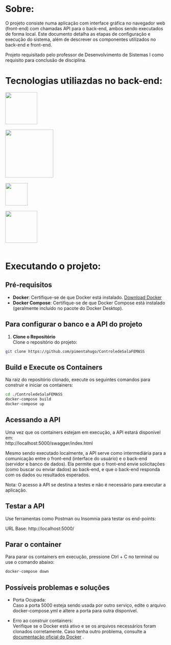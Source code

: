# Sobre:
O projeto consiste numa aplicação com interface gráfica no navegador web (front-end) com chamadas API para o back-end, ambos sendo executados de forma local. Este documento detalha as etapas de configuração e execução do sistema, além de descrever os componentes utilizados no back-end e front-end.

Projeto requisitado pelo professor de Desenvolvimento de Sistemas I como requisito para conclusão de disciplina.


# Tecnologias utiliazdas no back-end:
<img src="https://img.shields.io/badge/Docker-2496ED?logo=docker&logoColor=fff" width="100" />
<br><br>
<img src="https://img.shields.io/badge/Microsoft_SQL_Server-CC2927" width="150" />
<br><br>
<img src="https://custom-icon-badges.demolab.com/badge/C%23-%23239120.svg?logo=cshrp&logoColor=white" width="70" />
<br><br>
<img src="https://img.shields.io/badge/swagger-gray?logo=swagger" width="100" />
<br><br>

# Executando o projeto:
## Pré-requisitos

- **Docker**: Certifique-se de que Docker está instalado. [Download Docker](https://www.docker.com/products/docker-desktop)  
- **Docker Compose**: Certifique-se de que Docker Compose está instalado (geralmente incluído no pacote do Docker Desktop).

## Para configurar o banco e a API do projeto

1. **Clone o Repositório**  
   Clone o repositório do projeto:  
```bash 
git clone https://github.com/pimentahugo/ControledeSalaFEMASS
```
## Build e Execute os Containers

Na raiz do repositório clonado, execute os seguintes comandos para construir e iniciar os containers:

```bash 
cd ./ControledeSalaFEMASS
docker-compose build
docker-compose up
```

## Acessando a API

Uma vez que os containers estejam em execução, a API estará disponível em:  
http://localhost:5000/swagger/index.html

Mesmo sendo executado localmente, a API serve como intermediária para a comunicação entre o front-end (interface do usuário) e o back-end (servidor e banco de dados). Ela permite que o front-end envie solicitações (como buscar ou enviar dados) ao back-end, e que o back-end responda com os dados ou resultados esperados.

Nota: O acesso à API se destina a testes e não é necessário para executar a aplicação.

## Testar a API

Use ferramentas como Postman ou Insomnia para testar os end-points:

URL Base: http://localhost:5000/

## Parar o container

Para parar os containers em execução, pressione Ctrl + C no terminal ou use o comando abaixo:
```bash 
docker-compose down
```
## Possíveis problemas e soluções

- Porta Ocupada:  
Caso a porta 5000 esteja sendo usada por outro serviço, edite o arquivo docker-compose.yml e altere a porta para outra disponível.

- Erro ao construir containers:  
Verifique se o Docker está ativo e se os arquivos necessários foram clonados corretamente. Caso tenha outro problema, consulte a [documentação oficial do Docker](https://docs.docker.com/) .
